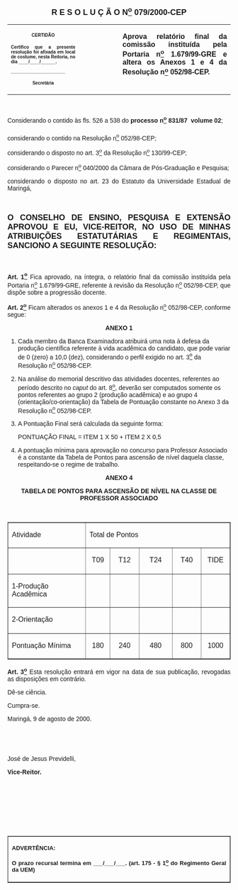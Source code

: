<BODY LINK="#0000ff" VLINK="#800080">

<B><FONT FACE="Arial" SIZE=4><P ALIGN="CENTER">R E S O L U &Ccedil; &Atilde; O N<U><SUP>o</U></SUP> 079/2000-CEP</P></B></FONT>
<TABLE CELLSPACING=0 BORDER=0 CELLPADDING=7 WIDTH=621>
<TR><TD WIDTH="32%" VALIGN="TOP">
<P ALIGN="CENTER"><B><FONT FACE="Arial" SIZE=1>CERTID&Atilde;O</P>
<P ALIGN="JUSTIFY">Certifico que a presente resolu&ccedil;&atilde;o foi afixada em local de costume, nesta Reitoria, no dia ____/____/______.</P>
<P ALIGN="JUSTIFY">______________________</P>
<P ALIGN="CENTER">Secret&aacute;ria</B></FONT></TD>
<TD WIDTH="18%" VALIGN="TOP">
<P>&nbsp;</TD>
<TD WIDTH="50%" VALIGN="TOP">
<B><FONT FACE="Arial"><P ALIGN="JUSTIFY">Aprova relat&oacute;rio final da comiss&atilde;o institu&iacute;da pela Portaria n<U><SUP>o</U></SUP> 1.679/99-GRE e altera os Anexos 1 e 4 da Resolu&ccedil;&atilde;o n<U><SUP>o</U></SUP> 052/98-CEP.</B></FONT></TD>
</TR>
</TABLE>

<FONT FACE="Arial"><P ALIGN="JUSTIFY">&nbsp;</P>
<P ALIGN="JUSTIFY">&#9;Considerando o contido &agrave;s fls. 526 a 538 do <B>processo n<U><SUP>o</U></SUP> 831/87  volume 02</B>;</P>
<P ALIGN="JUSTIFY">&#9;considerando o contido na Resolu&ccedil;&atilde;o n<U><SUP>o</U></SUP> 052/98-CEP;</P>
<P ALIGN="JUSTIFY">&#9;considerando o disposto no art. 3<U><SUP>o</U></SUP> da Resolu&ccedil;&atilde;o n<U><SUP>o</U></SUP> 130/99-CEP;</P>
<P ALIGN="JUSTIFY">&#9;considerando o Parecer n<U><SUP>o</U></SUP> 040/2000 da C&acirc;mara de P&oacute;s-Gradua&ccedil;&atilde;o e Pesquisa;</P>
<P ALIGN="JUSTIFY">&#9;considerando o disposto no art. 23 do Estatuto da Universidade Estadual de Maring&aacute;,</P>
<P ALIGN="JUSTIFY">&nbsp;</P>
</FONT><B><FONT FACE="Arial" SIZE=4><P ALIGN="JUSTIFY">O CONSELHO DE ENSINO, PESQUISA E EXTENS&Atilde;O APROVOU E EU, VICE-REITOR, NO USO DE MINHAS ATRIBUI&Ccedil;&Otilde;ES ESTATUT&Aacute;RIAS E REGIMENTAIS, SANCIONO A SEGUINTE RESOLU&Ccedil;&Atilde;O:</P>
</B></FONT><FONT FACE="Arial"><P ALIGN="JUSTIFY">&nbsp;</P>
<P ALIGN="JUSTIFY">&#9;<B>Art. 1<U><SUP>o</B></U></SUP> Fica aprovado, na &iacute;ntegra, o relat&oacute;rio final da comiss&atilde;o institu&iacute;da pela Portaria n<U><SUP>o</U></SUP> 1.679/99-GRE, referente &agrave; revis&atilde;o da Resolu&ccedil;&atilde;o n<U><SUP>o</U></SUP> 052/98-CEP, que disp&otilde;e sobre a progress&atilde;o docente.</P>
<P ALIGN="JUSTIFY">&#9;<B>Art. 2<U><SUP>o</B></U></SUP> Ficam alterados os anexos 1 e 4 da Resolu&ccedil;&atilde;o n<U><SUP>o</U></SUP> 052/98-CEP, conforme segue:</P>
<B><P ALIGN="CENTER">ANEXO 1</P>
<OL>

</B><P ALIGN="JUSTIFY"><LI>Cada membro da Banca Examinadora atribuir&aacute; uma nota &agrave; defesa da produ&ccedil;&atilde;o cient&iacute;fica referente &agrave; vida acad&ecirc;mica do candidato, que pode variar de 0 (zero) a 10,0 (dez), considerando o perfil exigido no art. 3<U><SUP>o</U></SUP> da Resolu&ccedil;&atilde;o n<U><SUP>o</U></SUP> 052/98-CEP.</LI></P>
<P ALIGN="JUSTIFY"><LI>Na an&aacute;lise do memorial descritivo das atividades docentes, referentes ao per&iacute;odo descrito no <I>caput</I> do art. 8<U><SUP>o</U></SUP>, dever&atilde;o ser computados somente os pontos referentes ao grupo 2 (produ&ccedil;&atilde;o acad&ecirc;mica) e ao grupo 4 (orienta&ccedil;&atilde;o/co-orienta&ccedil;&atilde;o) da Tabela de Pontua&ccedil;&atilde;o constante no Anexo 3 da Resolu&ccedil;&atilde;o n<U><SUP>o</U></SUP> 052/98-CEP.</LI></P>
<P ALIGN="JUSTIFY"><LI>A Pontua&ccedil;&atilde;o Final ser&aacute; calculada da seguinte forma:</LI></P>
<P ALIGN="JUSTIFY">PONTUA&Ccedil;&Atilde;O FINAL = ITEM 1 X 50 + ITEM 2 X 0,5</P>
<P ALIGN="JUSTIFY"><LI>A pontua&ccedil;&atilde;o m&iacute;nima para aprova&ccedil;&atilde;o no concurso para Professor Associado &eacute; a constante da Tabela de Pontos para ascens&atilde;o de n&iacute;vel daquela classe, respeitando-se o regime de trabalho.</LI></P></OL>

<B><P ALIGN="CENTER">ANEXO 4</P>
<P ALIGN="CENTER">TABELA DE PONTOS PARA ASCENS&Atilde;O DE N&Iacute;VEL NA CLASSE DE PROFESSOR ASSOCIADO</P>
</B><P>&nbsp;</P></FONT>
<P ALIGN="CENTER"><CENTER><TABLE BORDER CELLSPACING=1 CELLPADDING=4 WIDTH=585>
<TR><TD WIDTH="35%" VALIGN="TOP">
<P><FONT FACE="Arial">Atividade</FONT></TD>
<TD WIDTH="65%" VALIGN="TOP" COLSPAN=5>
<FONT FACE="Arial"><P>Total de Pontos</FONT></TD>
</TR>
<TR><TD WIDTH="35%" VALIGN="TOP">
<P>&nbsp;</TD>
<TD WIDTH="11%" VALIGN="TOP">
<FONT FACE="Arial"><P ALIGN="CENTER">T09</FONT></TD>
<TD WIDTH="13%" VALIGN="TOP">
<FONT FACE="Arial"><P ALIGN="CENTER">T12</FONT></TD>
<TD WIDTH="15%" VALIGN="TOP">
<FONT FACE="Arial"><P ALIGN="CENTER">T24</FONT></TD>
<TD WIDTH="13%" VALIGN="TOP">
<FONT FACE="Arial"><P ALIGN="CENTER">T40</FONT></TD>
<TD WIDTH="13%" VALIGN="TOP">
<FONT FACE="Arial"><P ALIGN="CENTER">TIDE</FONT></TD>
</TR>
<TR><TD WIDTH="35%" VALIGN="TOP">
<FONT FACE="Arial"><P>1-Produ&ccedil;&atilde;o Acad&ecirc;mica</FONT></TD>
<TD WIDTH="11%" VALIGN="TOP">
<P>&nbsp;</TD>
<TD WIDTH="13%" VALIGN="TOP">
<P>&nbsp;</TD>
<TD WIDTH="15%" VALIGN="TOP">
<P>&nbsp;</TD>
<TD WIDTH="13%" VALIGN="TOP">
<P>&nbsp;</TD>
<TD WIDTH="13%" VALIGN="TOP">
<P>&nbsp;</TD>
</TR>
<TR><TD WIDTH="35%" VALIGN="TOP">
<FONT FACE="Arial"><P>2-Orienta&ccedil;&atilde;o</FONT></TD>
<TD WIDTH="11%" VALIGN="TOP">
<P>&nbsp;</TD>
<TD WIDTH="13%" VALIGN="TOP">
<P>&nbsp;</TD>
<TD WIDTH="15%" VALIGN="TOP">
<P>&nbsp;</TD>
<TD WIDTH="13%" VALIGN="TOP">
<P>&nbsp;</TD>
<TD WIDTH="13%" VALIGN="TOP">
<P>&nbsp;</TD>
</TR>
<TR><TD WIDTH="35%" VALIGN="TOP">
<FONT FACE="Arial"><P>Pontua&ccedil;&atilde;o M&iacute;nima</FONT></TD>
<TD WIDTH="11%" VALIGN="TOP">
<FONT FACE="Arial"><P ALIGN="CENTER">180</FONT></TD>
<TD WIDTH="13%" VALIGN="TOP">
<FONT FACE="Arial"><P ALIGN="CENTER">240</FONT></TD>
<TD WIDTH="15%" VALIGN="TOP">
<FONT FACE="Arial"><P ALIGN="CENTER">480</FONT></TD>
<TD WIDTH="13%" VALIGN="TOP">
<FONT FACE="Arial"><P ALIGN="CENTER">800</FONT></TD>
<TD WIDTH="13%" VALIGN="TOP">
<FONT FACE="Arial"><P ALIGN="CENTER">1000</FONT></TD>
</TR>
</TABLE>
</CENTER></P>

<FONT FACE="Arial"><P ALIGN="JUSTIFY">&#9;<B>Art. 3<U><SUP>o</B></U></SUP> Esta resolu&ccedil;&atilde;o entrar&aacute; em vigor na data de sua publica&ccedil;&atilde;o, revogadas as disposi&ccedil;&otilde;es em contr&aacute;rio.</P>
<P ALIGN="JUSTIFY">&#9;D&ecirc;-se ci&ecirc;ncia.</P>
<P ALIGN="JUSTIFY">&#9;Cumpra-se.</P>
<P ALIGN="JUSTIFY">Maring&aacute;, 9 de agosto de 2000.</P>
<P ALIGN="JUSTIFY">&nbsp;</P>
<P ALIGN="JUSTIFY">&nbsp;</P>
<P ALIGN="JUSTIFY">Jos&eacute; de Jesus Previdelli,</P>
<B><P ALIGN="JUSTIFY">Vice-Reitor.</P>
<P ALIGN="JUSTIFY">&nbsp;</P>
<P ALIGN="JUSTIFY">&nbsp;</P>
<P ALIGN="JUSTIFY">&nbsp;</P>
<P ALIGN="JUSTIFY">&nbsp;</P></B></FONT>
<TABLE BORDER CELLSPACING=1 CELLPADDING=4 WIDTH=212>
<TR><TD VALIGN="TOP">
<P ALIGN="JUSTIFY"><B><FONT FACE="Arial" SIZE=2>ADVERT&Ecirc;NCIA:</P>
<P ALIGN="JUSTIFY">O prazo recursal termina em ___/___/___. (art. 175 - § 1<U><SUP>o</U></SUP> do Regimento Geral da UEM)</B></FONT></TD>
</TR>
</TABLE>

<P ALIGN="JUSTIFY">&nbsp;</P></BODY>
